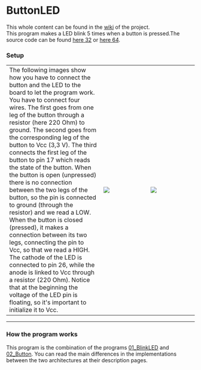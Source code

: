 <h1>ButtonLED</h1>
This whole content can be found in the <a href="https://github.com/elisa2995/ARM32-64isa/wiki/GPIO-02_Button/">wiki</a> of the project. 
<br>
This program makes a LED blink 5 times when a button is pressed.The source code can be found <a href="https://github.com/elisa2995/ARM32-64isa/tree/master/32bit/GPIO/03_ButtonLED">here 32</a> or <a href="https://github.com/elisa2995/ARM32-64isa/tree/master/64bit/GPIO/03_ButtonLED">here 64</a>.
<h3>Setup</h3>
<table>
<tr>
<td width="50%">The following images show how you have to connect the button and the LED to the board to let the program work. You have to connect four wires. The first goes from one leg of the button through a resistor (here 220 Ohm) to ground. The second goes from the corresponding leg of the button to Vcc (3,3 V). The third connects the first leg of the button to pin 17 which reads the state of the button. When the button is open (unpressed) there is no connection between the two legs of the button, so the pin is connected to ground (through the resistor) and we read a LOW. When the button is closed (pressed), it makes a connection between its two legs, connecting the pin to Vcc, so that we read a HIGH.<br> The cathode of the LED is connected to pin 26, while the anode is linked to Vcc through a resistor (220 Ohm).
Notice that at the beginning the voltage of the LED pin is floating, so it's important to initialize it to Vcc.</td>
<td><a href="https://github.com/elisa2995/ARM32-64isa/blob/master/media/03_ButtonLED.png"><img src="https://github.com/elisa2995/ARM32-64isa/blob/master/media/03_ButtonLED.png"></a></td>
<td width="25%"><a href="https://github.com/elisa2995/ARM32-64isa/blob/master/media/03_ButtonLEDCircuit.png"><img src="https://github.com/elisa2995/ARM32-64isa/blob/master/media/03_ButtonLEDCircuit.png"></td>
</tr>
</table>
<hr>
<h3>How the program works</h3>
This program is the combination of the programs <a href="https://github.com/elisa2995/ARM32-64isa/wiki/GPIO-01_BlinkLED">01_BlinkLED</a> and <a href="https://github.com/elisa2995/ARM32-64isa/wiki/GPIO-02_Button">02_Button</a>. 
You can read the main differences in the implementations between the two architectures at their description pages.

